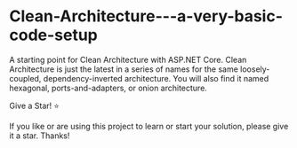 # Clean-Architecture---a-very-basic-code-setup

A starting point for Clean Architecture with ASP.NET Core. 
Clean Architecture is just the latest in a series of names for the same loosely-coupled,
dependency-inverted architecture. 
You will also find it named hexagonal, ports-and-adapters, or onion architecture.

Give a Star! ⭐

If you like or are using this project to learn or start your solution, please give it a star. Thanks!
